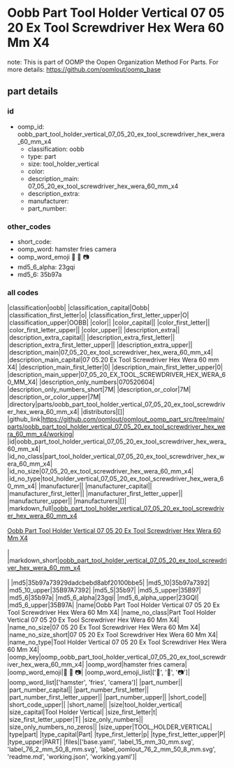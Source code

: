 # Oobb Part Tool Holder Vertical 07 05 20 Ex Tool Screwdriver Hex Wera 60 Mm X4  

note: This is part of OOMP the Oopen Organization Method For Parts. For more details: https://github.com/oomlout/oomp_base

##  part details





### id
* oomp_id: oobb_part_tool_holder_vertical_07_05_20_ex_tool_screwdriver_hex_wera_60_mm_x4
  * classification: oobb
  * type: part
  * size: tool_holder_vertical
  * color: 
  * description_main: 07_05_20_ex_tool_screwdriver_hex_wera_60_mm_x4
  * description_extra: 
  * manufacturer: 
  * part_number: 

### other_codes
* short_code: 
* oomp_word: hamster fries camera
* oomp_word_emoji :hamster: :fries: :camera:
* md5_6_alpha: 23gqi
* md5_6: 35b97a

### all codes 
|classification|oobb|
|classification_capital|Oobb|
|classification_first_letter|o|
|classification_first_letter_upper|O|
|classification_upper|OOBB|
|color||
|color_capital||
|color_first_letter||
|color_first_letter_upper||
|color_upper||
|description_extra||
|description_extra_capital||
|description_extra_first_letter||
|description_extra_first_letter_upper||
|description_extra_upper||
|description_main|07_05_20_ex_tool_screwdriver_hex_wera_60_mm_x4|
|description_main_capital|07 05.20 Ex Tool Screwdriver Hex Wera 60 mm X4|
|description_main_first_letter|0|
|description_main_first_letter_upper|0|
|description_main_upper|07_05_20_EX_TOOL_SCREWDRIVER_HEX_WERA_60_MM_X4|
|description_only_numbers|070520604|
|description_only_numbers_short|7M|
|description_or_color|7M|
|description_or_color_upper|7M|
|directory|parts/oobb_part_tool_holder_vertical_07_05_20_ex_tool_screwdriver_hex_wera_60_mm_x4|
|distributors|[]|
|github_link|https://github.com/oomlout/oomlout_oomp_part_src/tree/main/parts/oobb_part_tool_holder_vertical_07_05_20_ex_tool_screwdriver_hex_wera_60_mm_x4/working|
|id|oobb_part_tool_holder_vertical_07_05_20_ex_tool_screwdriver_hex_wera_60_mm_x4|
|id_no_class|part_tool_holder_vertical_07_05_20_ex_tool_screwdriver_hex_wera_60_mm_x4|
|id_no_size|07_05_20_ex_tool_screwdriver_hex_wera_60_mm_x4|
|id_no_type|tool_holder_vertical_07_05_20_ex_tool_screwdriver_hex_wera_60_mm_x4|
|manufacturer||
|manufacturer_capital||
|manufacturer_first_letter||
|manufacturer_first_letter_upper||
|manufacturer_upper||
|manufacturers|[]|
|markdown_full|[oobb_part_tool_holder_vertical_07_05_20_ex_tool_screwdriver_hex_wera_60_mm_x4](https://github.com/oomlout/oomlout_oomp_part_src/tree/main/parts/oobb_part_tool_holder_vertical_07_05_20_ex_tool_screwdriver_hex_wera_60_mm_x4/working)<br>[](https://github.com/oomlout/oomlout_oomp_part_src/tree/main/parts/oobb_part_tool_holder_vertical_07_05_20_ex_tool_screwdriver_hex_wera_60_mm_x4/working)<br>[Oobb Part Tool Holder Vertical 07 05 20 Ex Tool Screwdriver Hex Wera 60 Mm X4](https://github.com/oomlout/oomlout_oomp_part_src/tree/main/parts/oobb_part_tool_holder_vertical_07_05_20_ex_tool_screwdriver_hex_wera_60_mm_x4/working)<br><br>|
|markdown_short|[oobb_part_tool_holder_vertical_07_05_20_ex_tool_screwdriver_hex_wera_60_mm_x4](https://github.com/oomlout/oomlout_oomp_part_src/tree/main/parts/oobb_part_tool_holder_vertical_07_05_20_ex_tool_screwdriver_hex_wera_60_mm_x4/working)<br><br>|
|md5|35b97a73929dadcbebd8abf20100bbe5|
|md5_10|35b97a7392|
|md5_10_upper|35B97A7392|
|md5_5|35b97|
|md5_5_upper|35B97|
|md5_6|35b97a|
|md5_6_alpha|23gqi|
|md5_6_alpha_upper|23GQI|
|md5_6_upper|35B97A|
|name|Oobb Part Tool Holder Vertical 07 05 20 Ex Tool Screwdriver Hex Wera 60 Mm X4|
|name_no_class|Part Tool Holder Vertical 07 05 20 Ex Tool Screwdriver Hex Wera 60 Mm X4|
|name_no_size|07 05 20 Ex Tool Screwdriver Hex Wera 60 Mm X4|
|name_no_size_short|07 05 20 Ex Tool Screwdriver Hex Wera 60 Mm X4|
|name_no_type|Tool Holder Vertical 07 05 20 Ex Tool Screwdriver Hex Wera 60 Mm X4|
|oomp_key|oomp_oobb_part_tool_holder_vertical_07_05_20_ex_tool_screwdriver_hex_wera_60_mm_x4|
|oomp_word|hamster fries camera|
|oomp_word_emoji|:hamster: :fries: :camera:|
|oomp_word_emoji_list|[':hamster:', ':fries:', ':camera:']|
|oomp_word_list|['hamster', 'fries', 'camera']|
|part_number||
|part_number_capital||
|part_number_first_letter||
|part_number_first_letter_upper||
|part_number_upper||
|short_code||
|short_code_upper||
|short_name||
|size|tool_holder_vertical|
|size_capital|Tool Holder Vertical|
|size_first_letter|t|
|size_first_letter_upper|T|
|size_only_numbers||
|size_only_numbers_no_zeros||
|size_upper|TOOL_HOLDER_VERTICAL|
|type|part|
|type_capital|Part|
|type_first_letter|p|
|type_first_letter_upper|P|
|type_upper|PART|
|files|['base.yaml', 'label_15_mm_30_mm.svg', 'label_76_2_mm_50_8_mm.svg', 'label_oomlout_76_2_mm_50_8_mm.svg', 'readme.md', 'working.json', 'working.yaml']|
